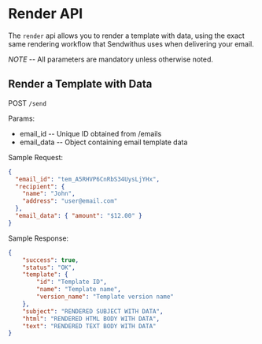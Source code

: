 # Render API

The `render` api allows you to render a template with data, using the exact same rendering workflow that Sendwithus uses when delivering your email.

*NOTE* -- All parameters are mandatory unless otherwise noted.

## Render a Template with Data


POST `/send`

Params:

- email_id       -- Unique ID obtained from /emails
- email_data    -- Object containing email template data

Sample Request:

```json
{
  "email_id": "tem_A5RHVP6CnRbS34UysLjYHx",
  "recipient": {
    "name": "John",
    "address": "user@email.com"
  },
  "email_data": { "amount": "$12.00" }
}
```

Sample Response:

```json
{
    "success": true,
    "status": "OK",
    "template": {
        "id": "Template ID",
        "name": "Template name",
        "version_name": "Template version name"
    },
    "subject": "RENDERED SUBJECT WITH DATA",
    "html": "RENDERED HTML BODY WITH DATA",
    "text": "RENDERED TEXT BODY WITH DATA"
}
```